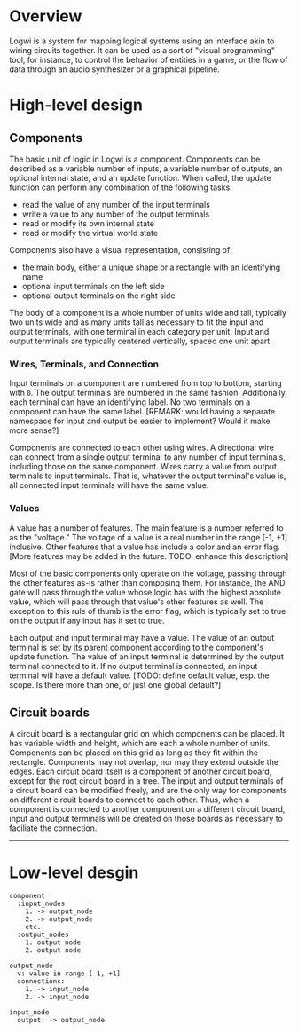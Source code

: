 # Overview
Logwi is a system for mapping logical systems using an interface akin to wiring circuits together. It can be used as a sort of "visual programming" tool, for instance, to control the behavior of entities in a game, or the flow of data through an audio synthesizer or a graphical pipeline.

# High-level design
## Components

The basic unit of logic in Logwi is a component. Components can be described as a variable number of inputs, a variable number of outputs, an optional internal state, and an update function. When called, the update function can perform any combination of the following tasks:
  * read the value of any number of the input terminals
  * write a value to any number of the output terminals
  * read or modify its own internal state
  * read or modify the virtual world state

Components also have a visual representation, consisting of:
  * the main body, either a unique shape or a rectangle with an identifying name
  * optional input terminals on the left side
  * optional output terminals on the right side

The body of a component is a whole number of units wide and tall, typically two units wide and as many units tall as necessary to fit the input and output terminals, with one terminal in each category per unit. Input and output terminals are typically centered vertically, spaced one unit apart.

### Wires, Terminals, and Connection

Input terminals on a component are numbered from top to bottom, starting with `0`. The output terminals are numbered in the same fashion. Additionally, each terminal can have an identifying label. No two terminals on a component can have the same label. [REMARK: would having a separate namespace for input and output be easier to implement? Would it make more sense?]

Components are connected to each other using wires. A directional wire can connect from a single output terminal to any number of input terminals, including those on the same component. Wires carry a value from output terminals to input terminals. That is, whatever the output terminal's value is, all connected input terminals will have the same value.

### Values

A value has a number of features. The main feature is a number referred to as the "voltage." The voltage of a value is a real number in the range [-1, +1] inclusive. Other features that a value has include a color and an error flag. [More features may be added in the future. TODO: enhance this description]

Most of the basic components only operate on the voltage, passing through the other features as-is rather than composing them. For instance, the AND gate will pass through the value whose logic has with the highest absolute value, which will pass through that value's other features as well. The exception to this rule of thumb is the error flag, which is typically set to true on the output if any input has it set to true.

Each output and input terminal may have a value. The value of an output terminal is set by its parent component according to the component's update function. The value of an input terminal is determined by the output terminal connected to it. If no output terminal is connected, an input terminal will have a default value. [TODO: define default value, esp. the scope. Is there more than one, or just one global default?]

## Circuit boards

A circuit board is a rectangular grid on which components can be placed. It has variable width and height, which are each a whole number of units. Components can be placed on this grid as long as they fit within the rectangle. Components may not overlap, nor may they extend outside the edges. Each circuit board itself is a component of another circuit board, except for the root circuit board in a tree. The input and output terminals of a circuit board can be modified freely, and are the only way for components on different circuit boards to connect to each other. Thus, when a component is connected to another component on a different circuit board, input and output terminals will be created on those boards as necessary to faciliate the connection.

---

# Low-level desgin
    component
      :input_nodes
        1. -> output_node
        2. -> output_node
        etc.
      :output_nodes
        1. output node
        2. output node
    
    output_node
      v: value in range [-1, +1]
      connections:
        1. -> input_node
        2. -> input_node
    
    input_node
      output: -> output_node

